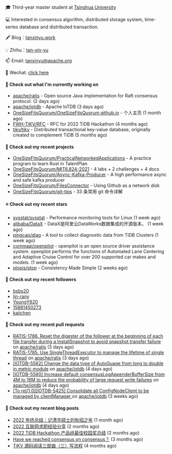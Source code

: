 🎓 Third-year master student at [Tsinghua University](https://www.tsinghua.edu.cn/)

💻 Interested in consensus algorithm, distributed storage system, time-series database and distributed transaction.

🖋 Blog：[tanxinyu.work](https://tanxinyu.work)

💡 Zhihu：[tan-xin-yu](https://www.zhihu.com/people/tan-xin-yu-22)

📫 Email: [tanxinyu@apache.org](mailto:tanxinyu@apache.org)

💬 Wechat: [click here](https://github.com/LebronAl/LebronAl/issues/1)

#### 👷 Check out what I'm currently working on

- [apache/ratis](https://github.com/apache/ratis) - Open source Java implementation for Raft consensus protocol. (2 days ago)
- [apache/iotdb](https://github.com/apache/iotdb) - Apache IoTDB (3 days ago)
- [OneSizeFitsQuorum/OneSizeFitsQuorum.github.io](https://github.com/OneSizeFitsQuorum/OneSizeFitsQuorum.github.io) - 个人主页 (1 month ago)
- [FWH-TiKV/RFC](https://github.com/FWH-TiKV/RFC) - RFC for 2022 TiDB Hackathon (4 months ago)
- [tikv/tikv](https://github.com/tikv/tikv) - Distributed transactional key-value database, originally created to complement TiDB (5 months ago)

#### 🌱 Check out my recent projects

- [OneSizeFitsQuorum/PracticalNetworkedApplications](https://github.com/OneSizeFitsQuorum/PracticalNetworkedApplications) - A practice program to learn Rust in TalentPlan
- [OneSizeFitsQuorum/MIT6.824-2021](https://github.com/OneSizeFitsQuorum/MIT6.824-2021) - 4 labs &#43; 2 challenges &#43; 4 docs
- [OneSizeFitsQuorum/Async-Kafka-Producer](https://github.com/OneSizeFitsQuorum/Async-Kafka-Producer) - A high performance async and safe kafka producer
- [OneSizeFitsQuorum/FilesConnector](https://github.com/OneSizeFitsQuorum/FilesConnector) - Using Github as a network disk
- [OneSizeFitsQuorum/git-tips](https://github.com/OneSizeFitsQuorum/git-tips) - 33 条常用 git 命令详解

#### ⭐ Check out my recent stars

- [sysstat/sysstat](https://github.com/sysstat/sysstat) - Performance monitoring tools for Linux (1 week ago)
- [alibaba/DataX](https://github.com/alibaba/DataX) - DataX是阿里云DataWorks数据集成的开源版本。 (1 week ago)
- [pingcap/diag](https://github.com/pingcap/diag) - A tool to collect diagnostic data from TiDB Clusters (1 week ago)
- [commaai/openpilot](https://github.com/commaai/openpilot) - openpilot is an open source driver assistance system. openpilot performs the functions of Automated Lane Centering and Adaptive Cruise Control for over 200 supported car makes and models. (1 week ago)
- [plopjs/plop](https://github.com/plopjs/plop) - Consistency Made Simple (2 weeks ago)

#### 👯 Check out my recent followers

- [bsbs20](https://github.com/bsbs20)
- [lin-rany](https://github.com/lin-rany)
- [YoungY620](https://github.com/YoungY620)
- [15881450273](https://github.com/15881450273)
- [kaijchen](https://github.com/kaijchen)

#### 🔨 Check out my recent pull requests

- [RATIS-1786. Reset the digester of the follower at the beginning of each file transfer during a InstallSnapshot to avoid snapshot transfer failure](https://github.com/apache/ratis/pull/825) on [apache/ratis](https://github.com/apache/ratis) (3 days ago)
- [RATIS-1785. Use SingleThreadExecutor to manage the lifetime of single thread](https://github.com/apache/ratis/pull/824) on [apache/ratis](https://github.com/apache/ratis) (3 days ago)
- [[IOTDB-5562] Change the data type of AutoGuage from long to double in metric module](https://github.com/apache/iotdb/pull/9107) on [apache/iotdb](https://github.com/apache/iotdb) (4 days ago)
- [[IOTDB-5560] Increase default consensusLogAppenderBufferSize from 4M to 16M to reduce the probability of large request write failures](https://github.com/apache/iotdb/pull/9101) on [apache/iotdb](https://github.com/apache/iotdb) (4 days ago)
- [[To rel/1.0][IOTDB-5425] Consolidate all ConfigNodeClient to be managed by clientManager ](https://github.com/apache/iotdb/pull/8911) on [apache/iotdb](https://github.com/apache/iotdb) (3 weeks ago)

#### 📜 Check out my recent blog posts

- [2022 年终总结：记清华硕士的秋招之年](https://tanxinyu.work/2022-annual-summary/) (1 month ago)
- [2022 互联网求职经验分享](https://tanxinyu.work/2022-internet-job-hunting-experience-sharing/) (2 months ago)
- [2022 TiDB Hackathon 产品组最佳校园奖总结](https://tanxinyu.work/2022-tidb-hackathon/) (2 months ago)
- [Have we reached consensus on consensus？](https://tanxinyu.work/have-we-reached-consensus-on-consensus/) (3 months ago)
- [TiKV 源码阅读三部曲（三）写流程](https://tanxinyu.work/tikv-source-code-reading-write/) (4 months ago)
